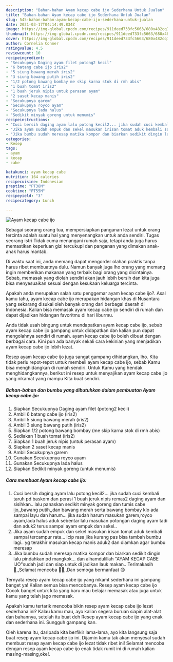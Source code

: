 ```yaml
---
description: "Bahan-bahan Ayam kecap cabe ijo Sederhana Untuk Jualan"
title: "Bahan-bahan Ayam kecap cabe ijo Sederhana Untuk Jualan"
slug: 545-bahan-bahan-ayam-kecap-cabe-ijo-sederhana-untuk-jualan
date: 2021-03-17T04:14:49.834Z
image: https://img-global.cpcdn.com/recipes/911deed733fc5663/680x482cq70/ayam-kecap-cabe-ijo-foto-resep-utama.jpg
thumbnail: https://img-global.cpcdn.com/recipes/911deed733fc5663/680x482cq70/ayam-kecap-cabe-ijo-foto-resep-utama.jpg
cover: https://img-global.cpcdn.com/recipes/911deed733fc5663/680x482cq70/ayam-kecap-cabe-ijo-foto-resep-utama.jpg
author: Cornelia Conner
ratingvalue: 4.5
reviewcount: 10
recipeingredient:
- "Secukupnya Daging ayam filet potong2 kecil"
- "6 batang cabe ijo iris2"
- "5 siung bawang merah iris2"
- "3 siung bawang putih iris2"
- "1/2 potong bawang bombay me skip karna stok di rmh abis"
- "1 buah tomat iris2"
- "1 buah jeruk nipis untuk perasan ayam"
- "2 saset kecap manis"
- "Secukupnya garem"
- "Secukupnya royco ayam"
- "Secukupnya lada halus"
- "Sedikit minyak goreng untuk menumis"
recipeinstructions:
- "Cuci bersih daging ayam lalu potong kecil2... jika sudah cuci kembali taruh pd baskom dan perasi 1 buah jeruk nipis remas2 daging ayam dan sisihkan.. lalu panaskan sedikit minyak goreng dan tumis cabe ijo,,bawang putih,,dan bawang merah serta bawang bombay klo ada sampai layu dan harum... jika sudah harum masukan garem,royco ayam,lada halus aduk sebentar lalu masukan potongan daging ayam tadi dan aduk2 terus sampai ayam empuk dan sekel.."
- "Jika ayam sudah empuk dan sekel masukan irisan tomat aduk kembali sampai tercampur rata... icip rasa jika kurang pas bisa tambah bumbu lagi.. yg terakhir masukan kecap manis aduk2 dan diamkan agar bumbu meresap"
- "Jika bumbu sudah meresap matika kompor dan biarkan sedikit dingin lalu pindahkan pd mangkok... dan alhamdulillah &#34;AYAM KECAP CABE IJO&#34;sudah jadi dan siap untuk di jadikan lauk makan.. Terimakasih 🙏,,Selamat mencoba 👩‍🍳,,Dan semoga bermanfaat 😊"
categories:
- Resep
tags:
- ayam
- kecap
- cabe

katakunci: ayam kecap cabe 
nutrition: 164 calories
recipecuisine: Indonesian
preptime: "PT38M"
cooktime: "PT55M"
recipeyield: "3"
recipecategory: Lunch

---
```



![Ayam kecap cabe ijo](https://img-global.cpcdn.com/recipes/911deed733fc5663/680x482cq70/ayam-kecap-cabe-ijo-foto-resep-utama.jpg)

Sebagai seorang orang tua, mempersiapkan panganan lezat untuk orang tercinta adalah suatu hal yang menyenangkan untuk anda sendiri. Tugas seorang istri Tidak cuma menangani rumah saja, tetapi anda juga harus memastikan keperluan gizi tercukupi dan panganan yang dimakan anak-anak harus mantab.

Di waktu  saat ini, anda memang dapat mengorder olahan praktis tanpa harus ribet membuatnya dulu. Namun banyak juga lho orang yang memang ingin memberikan makanan yang terbaik bagi orang yang dicintainya. Sebab, memasak yang diolah sendiri akan jauh lebih bersih dan kita juga bisa menyesuaikan sesuai dengan kesukaan keluarga tercinta. 



Apakah anda merupakan salah satu penggemar ayam kecap cabe ijo?. Asal kamu tahu, ayam kecap cabe ijo merupakan hidangan khas di Nusantara yang sekarang disukai oleh banyak orang dari berbagai daerah di Indonesia. Kalian bisa memasak ayam kecap cabe ijo sendiri di rumah dan dapat dijadikan hidangan favoritmu di hari liburmu.

Anda tidak usah bingung untuk mendapatkan ayam kecap cabe ijo, sebab ayam kecap cabe ijo gampang untuk didapatkan dan kalian pun dapat mengolahnya sendiri di rumah. ayam kecap cabe ijo boleh dibuat dengan berbagai cara. Kini pun ada banyak sekali cara kekinian yang menjadikan ayam kecap cabe ijo lebih lezat.

Resep ayam kecap cabe ijo juga sangat gampang dihidangkan, lho. Kita tidak perlu repot-repot untuk membeli ayam kecap cabe ijo, sebab Kamu bisa menghidangkan di rumah sendiri. Untuk Kamu yang hendak menghidangkannya, berikut ini resep untuk menyajikan ayam kecap cabe ijo yang nikamat yang mampu Kita buat sendiri.

<!--inarticleads1-->

##### Bahan-bahan dan bumbu yang dibutuhkan dalam pembuatan Ayam kecap cabe ijo:

1. Siapkan Secukupnya Daging ayam filet (potong2 kecil)
1. Ambil 6 batang cabe ijo (iris2)
1. Ambil 5 siung bawang merah (iris2)
1. Ambil 3 siung bawang putih (iris2)
1. Siapkan 1/2 potong bawang bombay (me skip karna stok di rmh abis)
1. Sediakan 1 buah tomat (iris2)
1. Siapkan 1 buah jeruk nipis (untuk perasan ayam)
1. Siapkan 2 saset kecap manis
1. Ambil Secukupnya garem
1. Gunakan Secukupnya royco ayam
1. Gunakan Secukupnya lada halus
1. Siapkan Sedikit minyak goreng (untuk menumis)




<!--inarticleads2-->

##### Cara membuat Ayam kecap cabe ijo:

1. Cuci bersih daging ayam lalu potong kecil2... jika sudah cuci kembali taruh pd baskom dan perasi 1 buah jeruk nipis remas2 daging ayam dan sisihkan.. lalu panaskan sedikit minyak goreng dan tumis cabe ijo,,bawang putih,,dan bawang merah serta bawang bombay klo ada sampai layu dan harum... jika sudah harum masukan garem,royco ayam,lada halus aduk sebentar lalu masukan potongan daging ayam tadi dan aduk2 terus sampai ayam empuk dan sekel..
1. Jika ayam sudah empuk dan sekel masukan irisan tomat aduk kembali sampai tercampur rata... icip rasa jika kurang pas bisa tambah bumbu lagi.. yg terakhir masukan kecap manis aduk2 dan diamkan agar bumbu meresap
1. Jika bumbu sudah meresap matika kompor dan biarkan sedikit dingin lalu pindahkan pd mangkok... dan alhamdulillah &#34;AYAM KECAP CABE IJO&#34;sudah jadi dan siap untuk di jadikan lauk makan.. Terimakasih 🙏,,Selamat mencoba 👩‍🍳,,Dan semoga bermanfaat 😊




Ternyata resep ayam kecap cabe ijo yang nikamt sederhana ini gampang banget ya! Kalian semua bisa mencobanya. Resep ayam kecap cabe ijo Cocok banget untuk kita yang baru mau belajar memasak atau juga untuk kamu yang telah jago memasak.

Apakah kamu tertarik mencoba bikin resep ayam kecap cabe ijo lezat sederhana ini? Kalau kamu mau, ayo kalian segera buruan siapin alat-alat dan bahannya, setelah itu buat deh Resep ayam kecap cabe ijo yang enak dan sederhana ini. Sungguh gampang kan. 

Oleh karena itu, daripada kita berfikir lama-lama, ayo kita langsung saja buat resep ayam kecap cabe ijo ini. Dijamin kamu tak akan menyesal sudah membuat resep ayam kecap cabe ijo lezat tidak ribet ini! Selamat mencoba dengan resep ayam kecap cabe ijo enak tidak rumit ini di rumah kalian masing-masing,oke!.

